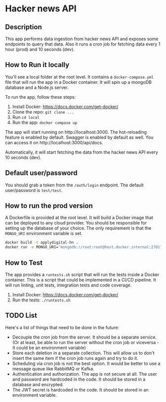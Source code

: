 # Hacker news API

## Description
This app performs data ingestion from hacker news API and exposes some endpoints to query that data.
Also it runs a cron job for fetching data every 1 hour (prod) and 10 seconds (dev).

## How to Run it locally
You'll see a local folder at the root level. It contains a `docker-compose.yml` file that will run the app in a Docker container. It will spin up a mongoDB database and a Node.js server.

To run the app, follow these steps:

1. Install Docker: https://docs.docker.com/get-docker/
2. Clone the repo: `git clone ...`
3. Run `cd local`
4. Run the app: `docker compose up`

The app will start running on http://localhost:3000. The hot-reloading feature is enabled by default. Swagger is enabled by default as well. You can access it on http://localhost:3000/api/docs.

Automatically, it will start fetching the data from the hacker news API every 10 seconds (dev).

## Default user/password
You should grab a token from the `/auth/login` endpoint. The default user/password is `test/test`.

## How to run the prod version
A Dockerfile is provided at the root level. It will build a Docker image that can be deployed to any cloud provider. You should be responsible for setting up the database of your choice. The only requirement is that the `MONGO_URI` environment variable is set.

```sh
docker build -t applydigital-hn .
docker run -e MONGO_URI='mongodb://root:root@host.docker.internal:27017/hackernews?authSource=admin' applydigital-hn
```

## How to Test
The app provides a `runtests.sh` script that will run the tests inside a Docker container. This is a script that could be implemented in a CI/CD pipeline. It will run linting, unit tests, integration tests and code coverage.

1. Install Docker: https://docs.docker.com/get-docker/
2. Run the tests: `./runtests.sh`

## TODO List

Here's a list of things that need to be done in the future:

- Decouple the cron job from the server. It should be a separate service. (Or at least, be able to run the server without the cron job or viceversa - It could be an environment variable)
- Store each deletion in a separate collection. This will allow us to don't insert the same item if the cron job runs again and try to do it.
- Scheduling via cron job is not the best option. It would be better to use a message queue like RabbitMQ or Kafka.
- Authentication and authorization. The app is not secure at all. The user and password are hardcoded in the code. It should be stored in a database and encrypted.
- The JWT secret is hardcoded in the code. It should be stored in an environment variable.
